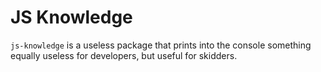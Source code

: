 # JS Knowledge  
`js-knowledge` is a useless package that prints into the console something equally useless for developers, but useful for skidders.
